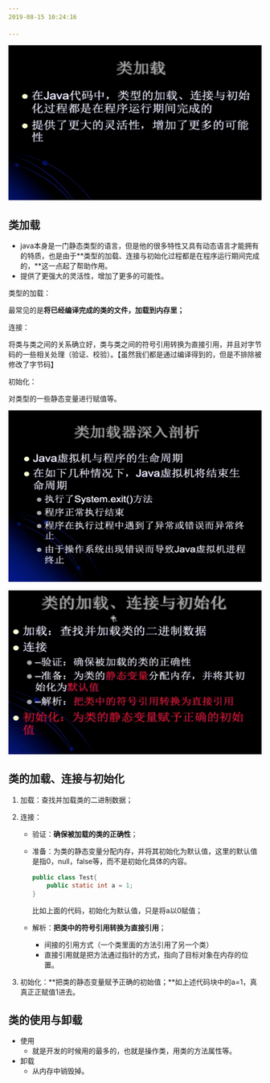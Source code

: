 ```yaml
---
2019-08-15 10:24:16

---
```


![1565835903882](../数据结构/数据结构图解/1565835903882.png)

## 类加载

- java本身是一门静态类型的语言，但是他的很多特性又具有动态语言才能拥有的特质，也是由于**类型的加载、连接与初始化过程都是在程序运行期间完成的，**这一点起了帮助作用。
- 提供了更强大的灵活性，增加了更多的可能性。



类型的加载：

最常见的是**将已经编译完成的类的文件，加载到内存里；**

连接：

将类与类之间的关系确立好，类与类之间的符号引用转换为直接引用，并且对字节码的一些相关处理（验证、校验）。【虽然我们都是通过编译得到的，但是不排除被修改了字节码】

初始化：

对类型的一些静态变量进行赋值等。



![1565839612262](../数据结构/数据结构图解/1565839612262.png)

![1565848122872](../数据结构/数据结构图解/1565848122872.png)

## 类的加载、连接与初始化

1. 加载：查找并加载类的二进制数据；

2. 连接：

   - 验证：**确保被加载的类的正确性**；

   - 准备：为类的静态变量分配内存，并将其初始化为默认值，这里的默认值是指0，null，false等，而不是初始化具体的内容。

     ```java
     public class Test{
         public static int a = 1;
     }
     ```

     比如上面的代码，初始化为默认值，只是将a以0赋值；

   - 解析：**把类中的符号引用转换为直接引用**；

     - 间接的引用方式（一个类里面的方法引用了另一个类）
     - 直接引用就是把方法通过指针的方式，指向了目标对象在内存的位置。

3. 初始化：**把类的静态变量赋予正确的初始值；**如上述代码块中的a=1，真真正正赋值1进去。



## 类的使用与卸载

- 使用
  - 就是开发的时候用的最多的，也就是操作类，用类的方法属性等。
- 卸载
  - 从内存中销毁掉。





